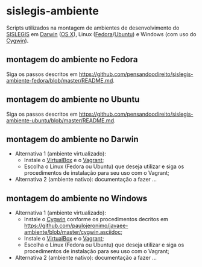 # sislegis-ambiente

Scripts utilizados na montagem de ambientes de desenvolvimento do [SISLEGIS] em [Darwin] ([OS X]), Linux ([Fedora]/[Ubuntu]) e Windows (com uso do [Cygwin]).

## montagem do ambiente no Fedora

Siga os passos descritos em https://github.com/pensandoodireito/sislegis-ambiente-fedora/blob/master/README.md.

## montagem do ambiente no Ubuntu

Siga os passos descritos em https://github.com/pensandoodireito/sislegis-ambiente-ubuntu/blob/master/README.md.

## montagem do ambiente no Darwin

* Alternativa 1 (ambiente virtualizado):
    * Instale o [VirtualBox] e o [Vagrant];
    * Escolha o Linux (Fedora ou Ubuntu) que deseja utilizar e siga os procedimentos de instalação para seu uso com o Vagrant;
* Alternativa 2 (ambiente nativo): documentação a fazer ...

## montagem do ambiente no Windows

* Alternativa 1 (ambiente virtualizado):
    * Instale o [Cygwin] conforme os procedimentos decritos em https://github.com/paulojeronimo/javaee-ambiente/blob/master/cygwin.asciidoc;
    * Instale o [VirtualBox] e o [Vagrant];
    * Escolha o Linux (Fedora ou Ubuntu) que deseja utilizar e siga os procedimentos de instalação para seu uso com o Vagrant;
* Alternativa 2 (ambiente nativo): documentação a fazer ...

[SISLEGIS]:http://pensandoodireito.github.io/sislegis-site
[Darwin]:http://support.apple.com/kb/ta25634
[OS X]:https://www.apple.com/osx/what-is/
[Fedora]:http://fedoraproject.org
[Ubuntu]:http://www.ubuntu.com/
[Cygwin]:https://www.cygwin.com/
[VirtualBox]:https://www.virtualbox.org/
[Vagrant]:https://www.vagrantup.com

<!---
vim: set syntax=markdown:
--->
